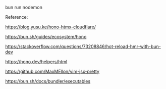

bun run nodemon

Reference:

https://blog.yusu.ke/hono-htmx-cloudflare/

https://bun.sh/guides/ecosystem/hono

https://stackoverflow.com/questions/73208846/hot-reload-hmr-with-bun-dev

https://hono.dev/helpers/html

https://github.com/MaxMEllon/vim-jsx-pretty

https://bun.sh/docs/bundler/executables
